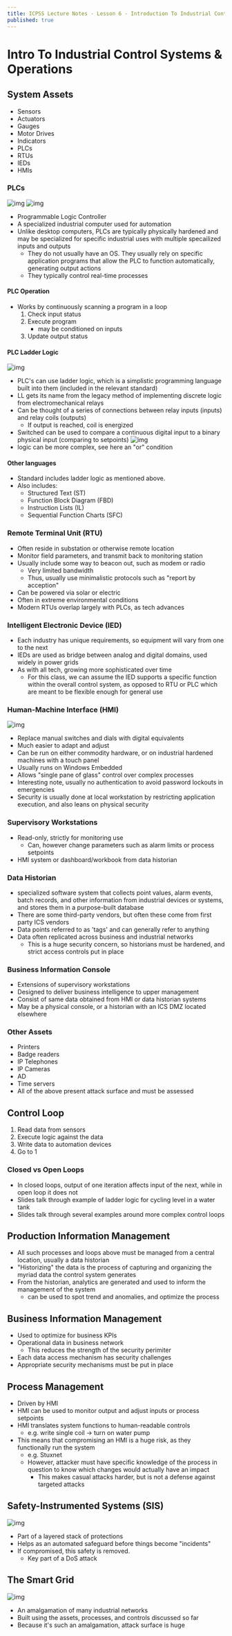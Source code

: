 ```yaml
---
title: ICPSS Lecture Notes - Lesson 6 - Introduction To Industrial Control Systems & Operations
published: true
---
```


# Intro To Industrial Control Systems & Operations

## System Assets
* Sensors
* Actuators
* Gauges
* Motor Drives
* Indicators
* PLCs
* RTUs
* IEDs
* HMIs

### PLCs
![img](../assets/content_images/omscs/icpss/L06_img1.png)
![img](../assets/content_images/omscs/icpss/L06_img2.png)
* Programmable Logic Controller
* A specialized industrial computer used for automation
* Unlike desktop computers, PLCs are typically physically hardened and may be specialized for specific industrial uses with multiple specailized inputs and outputs
	* They do not usually have an OS.  They usually rely on specific application programs that allow the PLC to function automatically, generating output actions
	* They typically control real-time processes

#### PLC Operation
* Works by continuously scanning a program in a loop
	1. Check input status
	1. Execute program
		* may be conditioned on inputs
	3. Update output status 

#### PLC Ladder Logic
![img](../assets/content_images/omscs/icpss/L06_img3.png)
* PLC's can use ladder logic, which is a simplistic programming language built into them (included in the relevant standard)
* LL gets its name from the legacy method of implementing discrete logic from electromechanical relays
* Can be thought of a series of connections between relay inputs (inputs) and relay coils (outputs)
	* If output is reached, coil is energized
* Switched can be used to compare a continuous digital input to a binary physical input (comparing to setpoints)
![img](../assets/content_images/omscs/icpss/L06_img4.png)
* logic can be more complex, see here an "or" condition

#### Other languages
* Standard includes ladder logic as mentioned above.
* Also includes:
	* Structured Text (ST)
	* Function Block Diagram (FBD)
	* Instruction Lists (IL)
	* Sequential Function Charts (SFC)

### Remote Terminal Unit (RTU)
* Often reside in substation or otherwise remote location
* Monitor field parameters, and transmit back to monitoring station
* Usually include some way to beacon out, such as modem or radio
	* Very limited bandwidth
	* Thus, usually use minimalistic protocols such as "report by acception"
* Can be powered via solar or electric
* Often in extreme environmental conditions
* Modern RTUs overlap largely with PLCs, as tech advances

### Intelligent Electronic Device (IED)
* Each industry has unique requirements, so equipment will vary from one to the next
* IEDs are used as bridge between analog and digital domains, used widely in power grids
* As with all tech, growing more sophisticated over time
	* For this class, we can assume the IED supports a specific function within the overall control system, as opposed to RTU or PLC which are meant to be flexible enough for general use

### Human-Machine Interface (HMI)
![img](../assets/content_images/omscs/icpss/L06_img5.png)
* Replace manual switches and dials with digital equivalents
* Much easier to adapt and adjust
* Can be run on either commodity hardware, or on industrial hardened machines with a touch panel
* Usually runs on Windows Embedded
* Allows "single pane of glass" control over complex processes
* Interesting note, usually no authentication to avoid password lockouts in emergencies
* Security is usually done at local workstation by restricting application execution, and also leans on physical security

### Supervisory Workstations
* Read-only, strictly for monitoring use
	* Can, however change parameters such as alarm limits or process setpoints
* HMI system or dashboard/workbook from data historian

### Data Historian
* specialized software system that collects point values, alarm events, batch records, and other information from industrial devices or systems, and stores them in a purpose-built database
* There are some third-party vendors, but often these come from first party ICS vendors
* Data points referred to as 'tags' and can generally refer to anything
* Data often replicated across business and industrial networks
	* This is a huge security concern, so historians must be hardened, and strict access controls put in place

### Business Information Console
* Extensions of supervisory workstations
* Designed to deliver business intelligence to upper management
* Consist of same data obtained from HMI or data historian systems
* May be a physical console, or a historian with an ICS DMZ located elsewhere

### Other Assets
* Printers
* Badge readers
* IP Telephones
* IP Cameras
* AD
* Time servers
* All of the above present attack surface and must be assessed

## Control Loop
1. Read data from sensors
1. Execute logic against the data
1. Write data to automation devices
1. Go to 1

### Closed vs Open Loops
* In closed loops, output of one iteration affects input of the next, while in open loop it does not
* Slides talk through example of ladder logic for cycling level in a water tank
* Slides talk through several examples around more complex control loops

## Production Information Management
* All such processes and loops above must be managed from a central location, usually a data historian
* "Historizing" the data is the process of capturing and organizing the myriad data the control system generates
* From the historian, analytics are generated and used to inform the management of the system
	* can be used to spot trend and anomalies, and optimize the process

## Business Information Management
* Used to optimize for business KPIs
* Operational data in business network
	* This reduces the strength of the security perimiter
* Each data access mechanism has security challenges
* Appropriate security mechanisms must be put in place

## Process Management
* Driven by HMI
* HMI can be used to monitor output and adjust inputs or process setpoints
* HMI translates system functions to human-readable controls
	* e.g. write single coil -> turn on water pump
* This means that compromising an HMI is a huge risk, as they functionally run the system
	* e.g. Stuxnet
	* However, attacker must have specific knowledge of the process in question to know which changes would actually have an impact
		* This makes casual attacks harder, but is not a defense against targeted attacks

## Safety-Instrumented Systems (SIS)
![img](../assets/content_images/omscs/icpss/L06_img6.png)
* Part of a layered stack of protections
* Helps as an automated safeguard before things become "incidents"
* If compromised, this safety is removed.
	* Key part of a DoS attack

## The Smart Grid
![img](../assets/content_images/omscs/icpss/L06_img7.png)
* An amalgamation of many industrial networks
* Built using the assets, processes, and controls discussed so far
* Because it's such an amalgamation, attack surface is huge